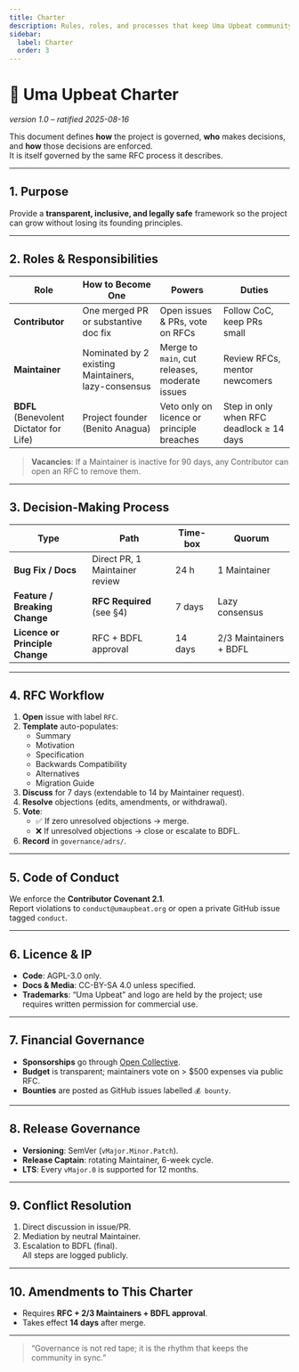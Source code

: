 ```yaml
---
title: Charter
description: Rules, roles, and processes that keep Uma Upbeat community-driven and legally sound.
sidebar:
  label: Charter
  order: 3
---
```


# 📜 Uma Upbeat Charter

_version 1.0 – ratified 2025-08-16_

This document defines **how** the project is governed, **who** makes decisions, and **how** those decisions are enforced.  
It is itself governed by the same RFC process it describes.

---

## 1. Purpose

Provide a **transparent, inclusive, and legally safe** framework so the project can grow without losing its founding principles.

---

## 2. Roles & Responsibilities

| Role                                    | How to Become One                                   | Powers                                         | Duties                                   |
| --------------------------------------- | --------------------------------------------------- | ---------------------------------------------- | ---------------------------------------- |
| **Contributor**                         | One merged PR or substantive doc fix                | Open issues & PRs, vote on RFCs                | Follow CoC, keep PRs small               |
| **Maintainer**                          | Nominated by 2 existing Maintainers, lazy-consensus | Merge to `main`, cut releases, moderate issues | Review RFCs, mentor newcomers            |
| **BDFL** (Benevolent Dictator for Life) | Project founder (Benito Anagua)                     | Veto only on licence or principle breaches     | Step in only when RFC deadlock ≥ 14 days |

> **Vacancies**: If a Maintainer is inactive for 90 days, any Contributor can open an RFC to remove them.

---

## 3. Decision-Making Process

| Type                            | Path                           | Time-box | Quorum                 |
| ------------------------------- | ------------------------------ | -------- | ---------------------- |
| **Bug Fix / Docs**              | Direct PR, 1 Maintainer review | 24 h     | 1 Maintainer           |
| **Feature / Breaking Change**   | **RFC Required** (see §4)      | 7 days   | Lazy consensus         |
| **Licence or Principle Change** | RFC + BDFL approval            | 14 days  | 2/3 Maintainers + BDFL |

---

## 4. RFC Workflow

1. **Open** issue with label `RFC`.
2. **Template** auto-populates:
   - Summary
   - Motivation
   - Specification
   - Backwards Compatibility
   - Alternatives
   - Migration Guide
3. **Discuss** for 7 days (extendable to 14 by Maintainer request).
4. **Resolve** objections (edits, amendments, or withdrawal).
5. **Vote**:
   - ✅ If zero unresolved objections → merge.
   - ❌ If unresolved objections → close or escalate to BDFL.
6. **Record** in `governance/adrs/`.

---

## 5. Code of Conduct

We enforce the **Contributor Covenant 2.1**.  
Report violations to `conduct@umaupbeat.org` or open a private GitHub issue tagged `conduct`.

---

## 6. Licence & IP

- **Code**: AGPL-3.0 only.
- **Docs & Media**: CC-BY-SA 4.0 unless specified.
- **Trademarks**: “Uma Upbeat” and logo are held by the project; use requires written permission for commercial use.

---

## 7. Financial Governance

- **Sponsorships** go through [Open Collective](https://opencollective.com/uma-upbeat).
- **Budget** is transparent; maintainers vote on > $500 expenses via public RFC.
- **Bounties** are posted as GitHub issues labelled `💰 bounty`.

---

## 8. Release Governance

- **Versioning**: SemVer (`vMajor.Minor.Patch`).
- **Release Captain**: rotating Maintainer, 6-week cycle.
- **LTS**: Every `vMajor.0` is supported for 12 months.

---

## 9. Conflict Resolution

1. Direct discussion in issue/PR.
2. Mediation by neutral Maintainer.
3. Escalation to BDFL (final).  
   All steps are logged publicly.

---

## 10. Amendments to This Charter

- Requires **RFC + 2/3 Maintainers + BDFL approval**.
- Takes effect **14 days** after merge.

---

> “Governance is not red tape; it is the rhythm that keeps the community in sync.”
